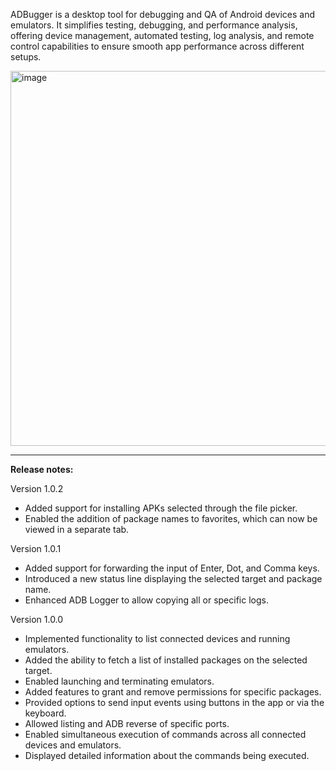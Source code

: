 ADBugger is a desktop tool for debugging and QA of Android devices and emulators. It simplifies testing, debugging, and performance analysis, offering device management, automated testing, log analysis, and remote control capabilities to ensure smooth app performance across different setups.

<img width="600" alt="image" src="https://github.com/user-attachments/assets/89656a6e-6860-4421-9ae5-a59fbdc72bb8">

------

**Release notes:**

Version 1.0.2
- Added support for installing APKs selected through the file picker.
- Enabled the addition of package names to favorites, which can now be viewed in a separate tab.

Version 1.0.1
- Added support for forwarding the input of Enter, Dot, and Comma keys.
- Introduced a new status line displaying the selected target and package name.
- Enhanced ADB Logger to allow copying all or specific logs.

Version 1.0.0
- Implemented functionality to list connected devices and running emulators.
- Added the ability to fetch a list of installed packages on the selected target.
- Enabled launching and terminating emulators.
- Added features to grant and remove permissions for specific packages.
- Provided options to send input events using buttons in the app or via the keyboard.
- Allowed listing and ADB reverse of specific ports.
- Enabled simultaneous execution of commands across all connected devices and emulators.
- Displayed detailed information about the commands being executed.
